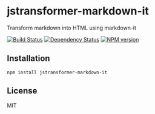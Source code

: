 # jstransformer-markdown-it

Transform markdown into HTML using markdown-it

[![Build Status](https://img.shields.io/travis/jstransformers/jstransformer-markdown-it/master.svg)](https://travis-ci.org/jstransformers/jstransformer-markdown-it)
[![Dependency Status](https://img.shields.io/gemnasium/jstransformers/jstransformer-markdown-it.svg)](https://gemnasium.com/jstransformers/jstransformer-markdown-it)
[![NPM version](https://img.shields.io/npm/v/jstransformer-markdown-it.svg)](https://www.npmjs.org/package/jstransformer-markdown-it)

## Installation

    npm install jstransformer-markdown-it

## License

  MIT
